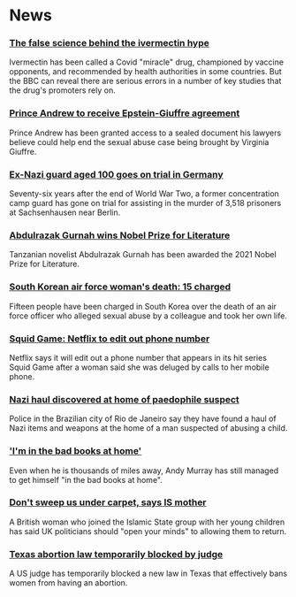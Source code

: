 # News
### [The false science behind the ivermectin hype](https://www.bbc.com/news/health-58170809)
Ivermectin has been called a Covid "miracle" drug, championed by vaccine opponents, and recommended by health authorities in some countries. But the BBC can reveal there are serious errors in a number of key studies that the drug's promoters rely on.
### [Prince Andrew to receive Epstein-Giuffre agreement](https://www.bbc.com/news/uk-58823289)
Prince Andrew has been granted access to a sealed document his lawyers believe could help end the sexual abuse case being brought by Virginia Giuffre.
### [Ex-Nazi guard aged 100 goes on trial in Germany](https://www.bbc.com/news/world-europe-58826189)
Seventy-six years after the end of World War Two, a former concentration camp guard has gone on trial for assisting in the murder of 3,518 prisoners at Sachsenhausen near Berlin.
### [Abdulrazak Gurnah wins Nobel Prize for Literature](https://www.bbc.com/news/entertainment-arts-58828947)
Tanzanian novelist Abdulrazak Gurnah has been awarded the 2021 Nobel Prize for Literature.
### [South Korean air force woman's death: 15 charged](https://www.bbc.com/news/world-asia-58828258)
Fifteen people have been charged in South Korea over the death of an air force officer who alleged sexual abuse by a colleague and took her own life.
### [Squid Game: Netflix to edit out phone number](https://www.bbc.com/news/world-asia-58824544)
Netflix says it will edit out a phone number that appears in its hit series Squid Game after a woman said she was deluged by calls to her mobile phone.
### [Nazi haul discovered at home of paedophile suspect](https://www.bbc.com/news/world-latin-america-58804648)
Police in the Brazilian city of Rio de Janeiro say they have found a haul of Nazi items and weapons at the home of a man suspected of abusing a child.
### ['I'm in the bad books at home'](https://www.bbc.com/sport/tennis/58824365)
Even when he is thousands of miles away, Andy Murray has still managed to get himself "in the bad books at home".
### [Don't sweep us under carpet, says IS mother](https://www.bbc.com/news/uk-58814804)
A British woman who joined the Islamic State group with her young children has said UK politicians should "open your minds" to allowing them to return.
### [Texas abortion law temporarily blocked by judge](https://www.bbc.com/news/world-us-canada-58824668)
A US judge has temporarily blocked a new law in Texas that effectively bans women from having an abortion.
